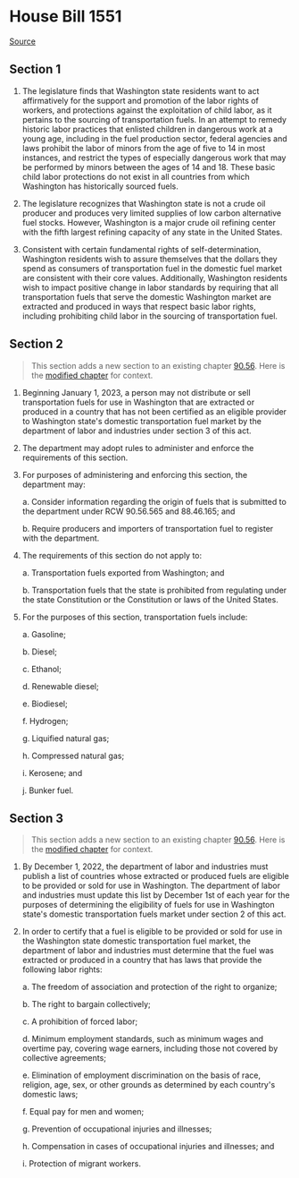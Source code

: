 # House Bill 1551

[Source](http://lawfilesext.leg.wa.gov/biennium/2021-22/Xml/Bills/House%20Bills/1551.xml)
## Section 1
1. The legislature finds that Washington state residents want to act affirmatively for the support and promotion of the labor rights of workers, and protections against the exploitation of child labor, as it pertains to the sourcing of transportation fuels. In an attempt to remedy historic labor practices that enlisted children in dangerous work at a young age, including in the fuel production sector, federal agencies and laws prohibit the labor of minors from the age of five to 14 in most instances, and restrict the types of especially dangerous work that may be performed by minors between the ages of 14 and 18. These basic child labor protections do not exist in all countries from which Washington has historically sourced fuels.

2. The legislature recognizes that Washington state is not a crude oil producer and produces very limited supplies of low carbon alternative fuel stocks. However, Washington is a major crude oil refining center with the fifth largest refining capacity of any state in the United States.

3. Consistent with certain fundamental rights of self-determination, Washington residents wish to assure themselves that the dollars they spend as consumers of transportation fuel in the domestic fuel market are consistent with their core values. Additionally, Washington residents wish to impact positive change in labor standards by requiring that all transportation fuels that serve the domestic Washington market are extracted and produced in ways that respect basic labor rights, including prohibiting child labor in the sourcing of transportation fuel.


## Section 2
> This section adds a new section to an existing chapter [90.56](/rcw/90_water_rights—environment/90.56_oil_and_hazardous_substance_spill_prevention_and_response.md). Here is the [modified chapter](rcw/90_water_rights—environment/90.56_oil_and_hazardous_substance_spill_prevention_and_response.md) for context.

1. Beginning January 1, 2023, a person may not distribute or sell transportation fuels for use in Washington that are extracted or produced in a country that has not been certified as an eligible provider to Washington state's domestic transportation fuel market by the department of labor and industries under section 3 of this act.

2. The department may adopt rules to administer and enforce the requirements of this section.

3. For purposes of administering and enforcing this section, the department may:

    a. Consider information regarding the origin of fuels that is submitted to the department under RCW 90.56.565 and 88.46.165; and

    b. Require producers and importers of transportation fuel to register with the department.

4. The requirements of this section do not apply to:

    a. Transportation fuels exported from Washington; and

    b. Transportation fuels that the state is prohibited from regulating under the state Constitution or the Constitution or laws of the United States.

5. For the purposes of this section, transportation fuels include:

    a. Gasoline;

    b. Diesel;

    c. Ethanol;

    d. Renewable diesel;

    e. Biodiesel;

    f. Hydrogen;

    g. Liquified natural gas;

    h. Compressed natural gas;

    i. Kerosene; and

    j. Bunker fuel.


## Section 3
> This section adds a new section to an existing chapter [90.56](/rcw/90_water_rights—environment/90.56_oil_and_hazardous_substance_spill_prevention_and_response.md). Here is the [modified chapter](rcw/90_water_rights—environment/90.56_oil_and_hazardous_substance_spill_prevention_and_response.md) for context.

1. By December 1, 2022, the department of labor and industries must publish a list of countries whose extracted or produced fuels are eligible to be provided or sold for use in Washington. The department of labor and industries must update this list by December 1st of each year for the purposes of determining the eligibility of fuels for use in Washington state's domestic transportation fuels market under section 2 of this act.

2. In order to certify that a fuel is eligible to be provided or sold for use in the Washington state domestic transportation fuel market, the department of labor and industries must determine that the fuel was extracted or produced in a country that has laws that provide the following labor rights:

    a. The freedom of association and protection of the right to organize;

    b. The right to bargain collectively;

    c. A prohibition of forced labor;

    d. Minimum employment standards, such as minimum wages and overtime pay, covering wage earners, including those not covered by collective agreements;

    e. Elimination of employment discrimination on the basis of race, religion, age, sex, or other grounds as determined by each country's domestic laws;

    f. Equal pay for men and women;

    g. Prevention of occupational injuries and illnesses;

    h. Compensation in cases of occupational injuries and illnesses; and

    i. Protection of migrant workers.

